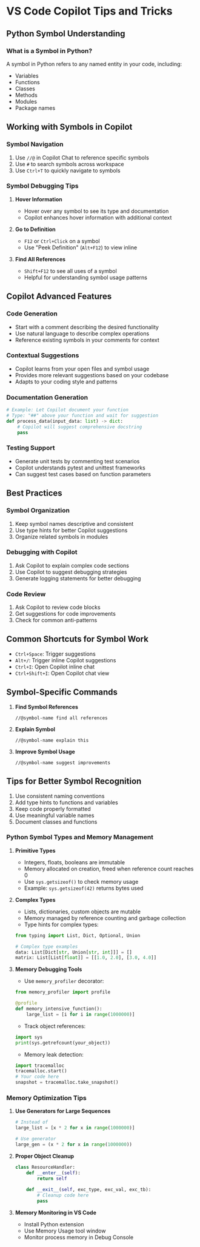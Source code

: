 # VS Code Copilot Tips and Tricks

## Python Symbol Understanding

### What is a Symbol in Python?
A symbol in Python refers to any named entity in your code, including:
- Variables
- Functions
- Classes
- Methods
- Modules
- Package names

## Working with Symbols in Copilot

### Symbol Navigation
1. Use `//@` in Copilot Chat to reference specific symbols
2. Use `#` to search symbols across workspace
3. Use `Ctrl+T` to quickly navigate to symbols

### Symbol Debugging Tips
1. **Hover Information**
   - Hover over any symbol to see its type and documentation
   - Copilot enhances hover information with additional context

2. **Go to Definition**
   - `F12` or `Ctrl+Click` on a symbol
   - Use "Peek Definition" (`Alt+F12`) to view inline

3. **Find All References**
   - `Shift+F12` to see all uses of a symbol
   - Helpful for understanding symbol usage patterns

## Copilot Advanced Features

### Code Generation
- Start with a comment describing the desired functionality
- Use natural language to describe complex operations
- Reference existing symbols in your comments for context

### Contextual Suggestions
- Copilot learns from your open files and symbol usage
- Provides more relevant suggestions based on your codebase
- Adapts to your coding style and patterns

### Documentation Generation
```python
# Example: Let Copilot document your function
# Type: "##" above your function and wait for suggestion
def process_data(input_data: list) -> dict:
    # Copilot will suggest comprehensive docstring
    pass
```

### Testing Support
- Generate unit tests by commenting test scenarios
- Copilot understands pytest and unittest frameworks
- Can suggest test cases based on function parameters

## Best Practices

### Symbol Organization
1. Keep symbol names descriptive and consistent
2. Use type hints for better Copilot suggestions
3. Organize related symbols in modules

### Debugging with Copilot
1. Ask Copilot to explain complex code sections
2. Use Copilot to suggest debugging strategies
3. Generate logging statements for better debugging

### Code Review
1. Ask Copilot to review code blocks
2. Get suggestions for code improvements
3. Check for common anti-patterns

## Common Shortcuts for Symbol Work
- `Ctrl+Space`: Trigger suggestions
- `Alt+/`: Trigger inline Copilot suggestions
- `Ctrl+I`: Open Copilot inline chat
- `Ctrl+Shift+I`: Open Copilot chat view

## Symbol-Specific Commands
1. **Find Symbol References**
   ```
   //@symbol-name find all references
   ```

2. **Explain Symbol**
   ```
   //@symbol-name explain this
   ```

3. **Improve Symbol Usage**
   ```
   //@symbol-name suggest improvements
   ```

## Tips for Better Symbol Recognition
1. Use consistent naming conventions
2. Add type hints to functions and variables
3. Keep code properly formatted
4. Use meaningful variable names
5. Document classes and functions

### Python Symbol Types and Memory Management
1. **Primitive Types**
   - Integers, floats, booleans are immutable
   - Memory allocated on creation, freed when reference count reaches 0
   - Use `sys.getsizeof()` to check memory usage
   - Example: `sys.getsizeof(42)` returns bytes used

2. **Complex Types**
   - Lists, dictionaries, custom objects are mutable
   - Memory managed by reference counting and garbage collection
   - Type hints for complex types:
   ```python
   from typing import List, Dict, Optional, Union
   
   # Complex type examples
   data: List[Dict[str, Union[str, int]]] = []
   matrix: List[List[float]] = [[1.0, 2.0], [3.0, 4.0]]
   ```

3. **Memory Debugging Tools**
   - Use `memory_profiler` decorator:
   ```python
   from memory_profiler import profile
   
   @profile
   def memory_intensive_function():
       large_list = [i for i in range(1000000)]
   ```
   - Track object references:
   ```python
   import sys
   print(sys.getrefcount(your_object))
   ```
   - Memory leak detection:
   ```python
   import tracemalloc
   tracemalloc.start()
   # Your code here
   snapshot = tracemalloc.take_snapshot()
   ```

### Memory Optimization Tips
1. **Use Generators for Large Sequences**
   ```python
   # Instead of
   large_list = [x * 2 for x in range(1000000)]
   
   # Use generator
   large_gen = (x * 2 for x in range(1000000))
   ```

2. **Proper Object Cleanup**
   ```python
   class ResourceHandler:
       def __enter__(self):
           return self
       
       def __exit__(self, exc_type, exc_val, exc_tb):
           # Cleanup code here
           pass
   ```

3. **Memory Monitoring in VS Code**
   - Install Python extension
   - Use Memory Usage tool window
   - Monitor process memory in Debug Console
